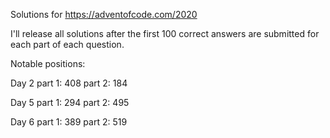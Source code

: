 Solutions for https://adventofcode.com/2020

I'll release all solutions after the first 100 correct answers are submitted for each part of each question.

Notable positions:

Day 2
    part 1: 408
    part 2: 184

Day 5
    part 1: 294
    part 2: 495

Day 6
    part 1: 389
    part 2: 519
